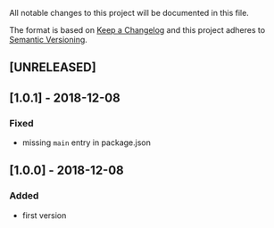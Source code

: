 All notable changes to this project will be documented in this file.

The format is based on [Keep a Changelog](http://keepachangelog.com/en/1.0.0/)
and this project adheres to [Semantic Versioning](http://semver.org/spec/v2.0.0.html).

## [UNRELEASED]

## [1.0.1] - 2018-12-08
### Fixed
- missing `main` entry in package.json

## [1.0.0] - 2018-12-08
### Added
- first version
